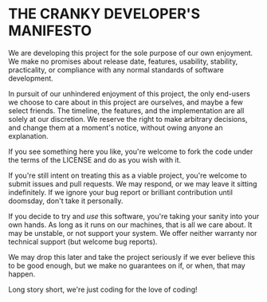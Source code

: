 # THE CRANKY DEVELOPER'S MANIFESTO

We are developing this project for the sole purpose of our own enjoyment.
We make no promises about release date, features, usability, stability,
practicality, or compliance with any normal standards of software
development.

In pursuit of our unhindered enjoyment of this project, the only end-users
we choose to care about in this project are ourselves, and maybe a few select
friends. The timeline, the features, and the implementation are all
solely at our discretion. We reserve the right to make arbitrary decisions, 
and change them at a moment's notice, without owing anyone an explanation.

If you see something here you like, you're welcome to fork the code under
the terms of the LICENSE and do as you wish with it.

If you're still intent on treating this as a viable project, you're welcome
to submit issues and pull requests. We may respond, or we may leave it sitting
indefinitely. If we ignore your bug report or brilliant contribution until
doomsday, don't take it personally.

If you decide to try and *use* this software, you're taking your sanity
into your own hands. As long as it runs on our machines, that is all we care
about. It may be unstable, or not support your system. We offer neither
warranty nor technical support (but welcome bug reports).

We may drop this later and take the project seriously if we ever believe
this to be good enough, but we make no guarantees on if, or when, that may
happen.

Long story short, we're just coding for the love of coding!
